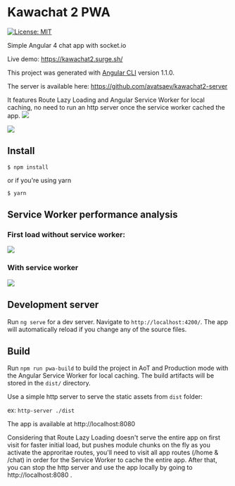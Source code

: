 # Kawachat 2 PWA



[![License: MIT](https://img.shields.io/badge/License-MIT-blue.svg)](https://opensource.org/licenses/MIT)

Simple Angular 4 chat app with socket.io 

Live demo: https://kawachat2.surge.sh/

This project was generated with [Angular CLI](https://github.com/angular/angular-cli) version 1.1.0.

The server is available here: https://github.com/avatsaev/kawachat2-server

It features Route Lazy Loading and Angular Service Worker for local caching, no need to run an http server once the service worker cached the app.
![](http://i.imgur.com/bqGF8Gv.png)

![](http://i.imgur.com/1rDosd6.png)

## Install

`$ npm install`

or if you're using yarn 

`$ yarn`

## Service Worker performance analysis

### First load without service worker:

![](http://i.imgur.com/GSfjAF4.png)

### With service worker

![](http://i.imgur.com/GfMJWm6.png)

## Development server

Run `ng serve` for a dev server. Navigate to `http://localhost:4200/`. The app will automatically reload if you change any of the source files.

## Build

Run `npm run pwa-build` to build the project in AoT and Production mode with the Angular Service Worker for local caching. The build artifacts will be stored in the `dist/` directory. 

Use a simple http server to serve the static assets from `dist` folder:

ex: `http-server ./dist`

The app is available at http://localhost:8080

Considering that Route Lazy Loading doesn't serve the entire app on first visit for faster initial load, but pushes module chunks on the fly as you activate the approritae routes, you'll need to visit all app routes (/home & /chat) in order for the Service Worker to cache the entire app. After that, you can stop the http server and use the app locally by going to http://localhost:8080 .
